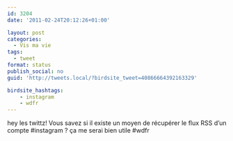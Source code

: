 ```yaml
---
id: 3204
date: '2011-02-24T20:12:26+01:00'

layout: post
categories:
  - Vis ma vie
tags:
  - tweet
format: status
publish_social: no
guid: 'http://tweets.local/?birdsite_tweet=40866664392163329'

birdsite_hashtags:
    - instagram
    - wdfr
---
```


hey les twittz! Vous savez si il existe un moyen de récupérer le flux RSS d’un compte #instagram ? ça me serai bien utile #wdfr